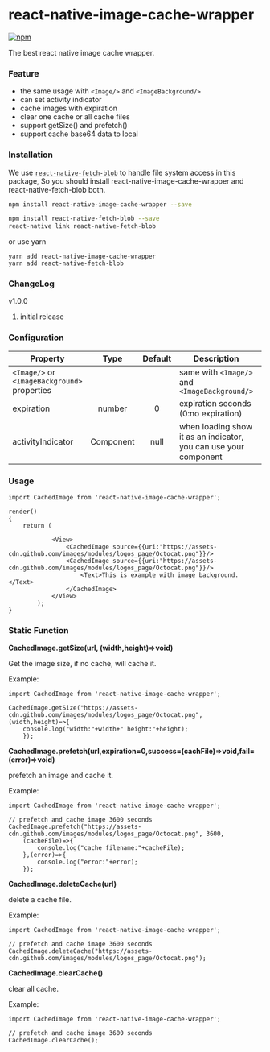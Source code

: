 # react-native-image-cache-wrapper
[![npm](https://img.shields.io/npm/v/react-native-image-cache-wrapper.svg?style=flat-square)](https://www.npmjs.com/package/react-native-image-cache-wrapper)

The best react native image cache wrapper.

### Feature

* the same usage with ```<Image/>``` and ```<ImageBackground/>```
* can set activity indicator
* cache images with expiration
* clear one cache or all cache files
* support getSize() and prefetch()
* support cache base64 data to local

### Installation
We use [`react-native-fetch-blob`](https://github.com/wkh237/react-native-fetch-blob#installation) to handle file system access in this package,
So you should install react-native-image-cache-wrapper and react-native-fetch-blob both.

```bash
npm install react-native-image-cache-wrapper --save

npm install react-native-fetch-blob --save
react-native link react-native-fetch-blob
```
or use yarn

```
yarn add react-native-image-cache-wrapper
yarn add react-native-fetch-blob
```

### ChangeLog

v1.0.0

1. initial release



### Configuration

| Property      | Type          | Default          | Description         | FirstRelease |
| ------------- |:-------------:|:----------------:| ------------------- | ------------ |
| ```<Image/>``` or ```<ImageBackground>``` properties        |         |     | same with ```<Image/>``` and ```<ImageBackground/>``` | 1.0 |
| expiration    | number        | 0                | expiration seconds (0:no expiration)          | 1.0 |
| activityIndicator   | Component       | null | when loading show it as an indicator, you can use your component| 1.0 |


### Usage

```
import CachedImage from 'react-native-image-cache-wrapper';

render()
{
    return (

            <View>
                <CachedImage source={{uri:"https://assets-cdn.github.com/images/modules/logos_page/Octocat.png"}}/>
                <CachedImage source={{uri:"https://assets-cdn.github.com/images/modules/logos_page/Octocat.png"}}/>
                    <Text>This is example with image background.</Text>
                </CachedImage>
            </View>
        );
}
```

### Static Function

**CachedImage.getSize(url, (width,height)=>void)**

Get the image size, if no cache, will cache it.

Example:
```
import CachedImage from 'react-native-image-cache-wrapper';

CachedImage.getSize("https://assets-cdn.github.com/images/modules/logos_page/Octocat.png", (width,height)=>{
    console.log("width:"+width+" height:"+height);
    });
```

**CachedImage.prefetch(url,expiration=0,success=(cachFile)=>void,fail=(error)=>void)**

prefetch an image and cache it.

Example:
```
import CachedImage from 'react-native-image-cache-wrapper';

// prefetch and cache image 3600 seconds
CachedImage.prefetch("https://assets-cdn.github.com/images/modules/logos_page/Octocat.png", 3600, 
    (cacheFile)=>{
        console.log("cache filename:"+cacheFile);
    },(error)=>{
        console.log("error:"+error);
    });
```

**CachedImage.deleteCache(url)**

delete a cache file.

Example:
```
import CachedImage from 'react-native-image-cache-wrapper';

// prefetch and cache image 3600 seconds
CachedImage.deleteCache("https://assets-cdn.github.com/images/modules/logos_page/Octocat.png");
```

**CachedImage.clearCache()**

clear all cache.

Example:
```
import CachedImage from 'react-native-image-cache-wrapper';

// prefetch and cache image 3600 seconds
CachedImage.clearCache();
```





